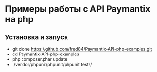 Примеры работы с API Paymantix на php
==========================

Установка и запуск
----------

- git clone https://github.com/fred84/Paymantix-API-php-examples.git
- cd Paymantix-API-php-examples
- php composer.phar update
- ./vendor/phpunit/phpunit/phpunit tests/

